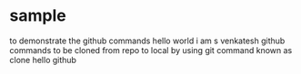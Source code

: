 # sample
to demonstrate the github commands
hello world
i am s venkatesh
github commands to be cloned from repo to local by using git command known as clone
hello github



